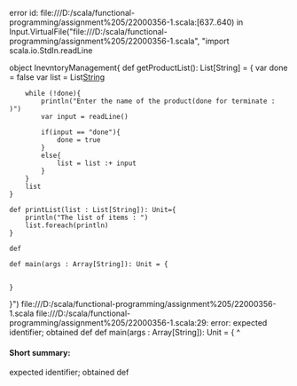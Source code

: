 error id: file:///D:/scala/functional-programming/assignment%205/22000356-1.scala:[637..640) in Input.VirtualFile("file:///D:/scala/functional-programming/assignment%205/22000356-1.scala", "import scala.io.StdIn.readLine

object InevntoryManagement{
    def getProductList(): List[String] = {
       var done = false
        var list = List[String]()

        while (!done){
            println("Enter the name of the product(done for terminate : )")
            var input = readLine()

            if(input == "done"){
                done = true
            }
            else{
                list = list :+ input
            }
        } 
        list
    }

    def printList(list : List[String]): Unit={
        println("The list of items : ")
        list.foreach(println)
    }

    def

    def main(args : Array[String]): Unit = {
        

    }
}")
file:///D:/scala/functional-programming/assignment%205/22000356-1.scala
file:///D:/scala/functional-programming/assignment%205/22000356-1.scala:29: error: expected identifier; obtained def
    def main(args : Array[String]): Unit = {
    ^
#### Short summary: 

expected identifier; obtained def